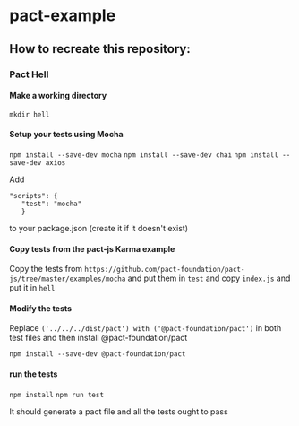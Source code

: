 # pact-example

## How to recreate this repository:

### Pact Hell

#### Make a working directory
`mkdir hell`

#### Setup your tests using Mocha
`npm install --save-dev mocha`
`npm install --save-dev chai`
`npm install --save-dev axios`

Add 

```
"scripts": {
   "test": "mocha"
   } 
```
to your package.json (create it if it doesn't exist)

#### Copy tests from the pact-js Karma example 
Copy the tests from `https://github.com/pact-foundation/pact-js/tree/master/examples/mocha` and put them in `test`
and copy `index.js` and put it in `hell`

#### Modify the tests

Replace `('../../../dist/pact') with ('@pact-foundation/pact')` in both test files and then install @pact-foundation/pact

`npm install --save-dev @pact-foundation/pact`

#### run the tests

`npm install`
`npm run test`

It should generate a pact file and all the tests ought to pass
